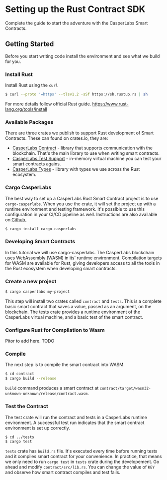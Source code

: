 # Setting up the Rust Contract SDK
Complete the guide to start the adventure with the CasperLabs Smart Contracts.

## Getting Started
Before you start writing code install the environment and see what we build for you.

### Install Rust
Install Rust using the `curl`
```bash
$ curl --proto '=https' --tlsv1.2 -sSf https://sh.rustup.rs | sh
```
For more details follow official Rust guide. https://www.rust-lang.org/tools/install

### Available Packages
There are three crates we publish to support Rust development of Smart Contracts. These can found on crates.io, they are:
* [CasperLabs Contract](https://crates.io/crates/casperlabs-contract) - library that supports communication with the blockchain. That's the main library to use when writing smart contracts.
* [CasperLabs Test Support](https://crates.io/crates/casperlabs-engine-test-support) - in-memory virtual machine you can test your smart contracts agains.
* [CasperLabs Types](https://crates.io/crates/casperlabs-types) - library with types we use across the Rust ecosystem.


### Cargo CasperLabs
The best way to set up a CasperLabs Rust Smart Contract project is to use `cargo-casperlabs`.  When you use the crate, it will set the project up with a runtime environment and testing framework. It's possible to use this configuration in your CI/CD pipeline as well. Instructions are also available on [Github.](https://github.com/CasperLabs/CasperLabs/tree/master/execution-engine/cargo-casperlabs)
```bash
$ cargo install cargo-casperlabs
```


### Developing Smart Contracts
In this tutorial we will use cargo-casperlabs. The CasperLabs blockchain uses WebAssembly (WASM) in its' runtime environment.  Compilation targets for WASM are available for Rust, giving developers access to all the tools in the Rust ecosystem when developing smart contracts.

### Create a new project

```bash
$ cargo casperlabs my-project
```
This step will install two crates called `contract` and `tests`. This is a complete basic smart contract that saves a value, passed as an argument, on the blockchain. The tests crate provides a runtime environment of the CasperLabs virtual machine, and a basic test of the smart contract.

### Configure Rust for Compilation to Wasm
Pitor to add here. TODO

### Compile
The next step is to compile the smart contract into WASM. 
```bash
$ cd contract
$ cargo build --release
```
`build` command produces a smart contract at `contract/target/wasm32-unknown-unknown/release/contract.wasm`. 

### Test the Contract
The test crate will run the contract and tests in a CasperLabs runtime environment.  A successful test run indicates that the smart contract environment is set up correctly.

```bash
$ cd ../tests
$ cargo test
```
`tests` crate has `build.rs` file. It's executed every time before running tests and it compiles smart contract for your convenience. In practice, that means we only need to run `cargo test` in `tests` crate during the developement. Go ahead and modify `contract/src/lib.rs`. You can change the value of `KEY` and observe how smart contract compiles and test fails.

